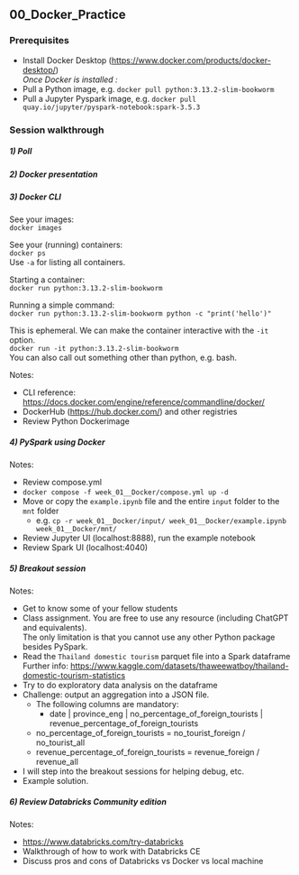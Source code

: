 ## 00_Docker_Practice

### Prerequisites  

* Install Docker Desktop (https://www.docker.com/products/docker-desktop/)  
_Once Docker is installed :_
* Pull a Python image, e.g. `docker pull python:3.13.2-slim-bookworm`
* Pull a Jupyter Pyspark image, e.g. `docker pull quay.io/jupyter/pyspark-notebook:spark-3.5.3`

### Session walkthrough

##### 1) Poll

##### 2) Docker presentation

##### 3) Docker CLI

See your images:  
`docker images`

See your (running) containers:  
`docker ps`  
Use `-a` for listing all containers.

Starting a container:  
`docker run python:3.13.2-slim-bookworm`

Running a simple command:  
`docker run python:3.13.2-slim-bookworm python -c "print('hello')"`

This is ephemeral. We can make the container interactive with the `-it` option.  
`docker run -it python:3.13.2-slim-bookworm`  
You can also call out something other than python, e.g. bash.

Notes:
* CLI reference: https://docs.docker.com/engine/reference/commandline/docker/
* DockerHub (https://hub.docker.com/) and other registries
* Review Python Dockerimage

##### 4) PySpark using Docker

Notes:
* Review compose.yml
* `docker compose -f week_01__Docker/compose.yml up -d`
* Move or copy the `example.ipynb` file and the entire `input` folder to the `mnt` folder
  * e.g. `cp -r week_01__Docker/input/ week_01__Docker/example.ipynb week_01__Docker/mnt/`
* Review Jupyter UI (localhost:8888), run the example notebook
* Review Spark UI (localhost:4040)

##### 5) Breakout session

Notes:
* Get to know some of your fellow students 
* Class assignment. You are free to use any resource (including ChatGPT and equivalents).  
  The only limitation is that you cannot use any other Python package besides PySpark.
* Read the `Thailand domestic tourism` parquet file into a Spark dataframe  
  Further info: https://www.kaggle.com/datasets/thaweewatboy/thailand-domestic-tourism-statistics
* Try to do exploratory data analysis on the dataframe
* Challenge: output an aggregation into a JSON file. 
  * The following columns are mandatory:
    * date | province_eng | no_percentage_of_foreign_tourists | revenue_percentage_of_foreign_tourists
  * no_percentage_of_foreign_tourists = no_tourist_foreign / no_tourist_all 
  * revenue_percentage_of_foreign_tourists = revenue_foreign / revenue_all  
* I will step into the breakout sessions for helping debug, etc.
* Example solution.

##### 6) Review Databricks Community edition

Notes:  
* https://www.databricks.com/try-databricks
* Walkthrough of how to work with Databricks CE
* Discuss pros and cons of Databricks vs Docker vs local machine
